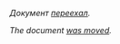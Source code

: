 _Документ [переехал](https://bruno-gelb.github.io/rkn/docs/)._

_The document [was moved](https://bruno-gelb.github.io/rkn/docs/)._

